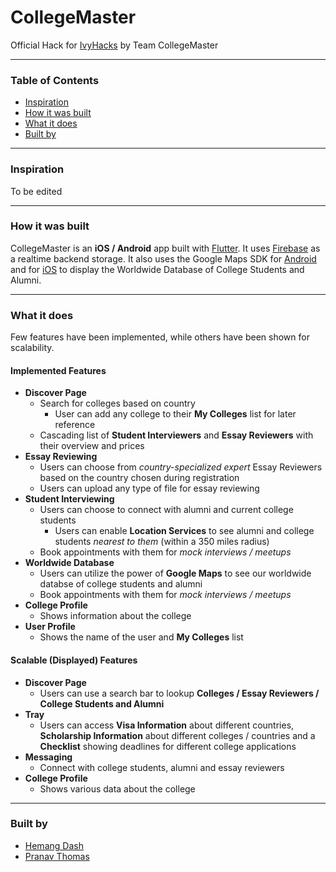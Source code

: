 # CollegeMaster

Official Hack for [IvyHacks](https://ivyhacks.com/) by Team CollegeMaster

***

### Table of Contents
* [Inspiration](#inspiration)
* [How it was built](#how-it-was-built)
* [What it does](#what-it-does)
* [Built by](#built-by)

***

### Inspiration
To be edited

***

### How it was built
CollegeMaster is an **iOS / Android** app built with [Flutter](https://flutter.dev/). It uses [Firebase](https://firebase.google.com/) as a realtime backend storage. It also uses the Google Maps SDK for [Android](https://developers.google.com/maps/documentation/android-sdk/overview) and for [iOS](https://developers.google.com/maps/documentation/ios-sdk/overview) to display the Worldwide Database of College Students and Alumni.

***

### What it does
Few features have been implemented, while others have been shown for scalability.

#### Implemented Features
- **Discover Page**
    - Search for colleges based on country
        - User can add any college to their **My Colleges** list for later reference
    - Cascading list of **Student Interviewers** and **Essay Reviewers** with their overview and prices
- **Essay Reviewing**
    - Users can choose from *country-specialized expert* Essay Reviewers based on the country chosen during registration
    - Users can upload any type of file for essay reviewing
- **Student Interviewing**
    - Users can choose to connect with alumni and current college students
        - Users can enable **Location Services** to see alumni and college students *nearest to them* (within a 350 miles radius)
    - Book appointments with them for *mock interviews / meetups*
- **Worldwide Database**
    - Users can utilize the power of **Google Maps** to see our worldwide databse of college students and alumni
    - Book appointments with them for *mock interviews / meetups*
- **College Profile**
    - Shows information about the college
- **User Profile**
    - Shows the name of the user and **My Colleges** list

#### Scalable (Displayed) Features
- **Discover Page**
    - Users can use a search bar to lookup **Colleges / Essay Reviewers / College Students and Alumni**
- **Tray**
    - Users can access **Visa Information** about different countries, **Scholarship Information** about different colleges / countries and a **Checklist** showing deadlines for different college applications
- **Messaging**
    - Connect with college students, alumni and essay reviewers
- **College Profile**
    - Shows various data about the college

***

### Built by
- [Hemang Dash](https://github.gatech.edu/hdash3)
- [Pranav Thomas](https://github.gatech.edu/pthomas76)